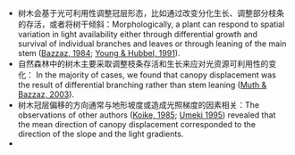 - 树木会基于光可利用性调整冠层形态，比如通过改变分化生长、调整部分枝条的存活，或者将树干倾斜：Morphologically, a plant can respond to spatial variation in light availability either through differential growth and survival of individual branches and leaves or through leaning of the main stem ([Bazzaz, 1984](References/Bazzaz1984); [Young & Hubbel, 1991](YoungHubbell1991.md)).
- 自然森林中的树木主要采取调整枝条存活和生长来应对光资源可利用性的变化： In the majority of cases, we found that canopy displacement was the result of differential branching rather than stem leaning ([Muth & Bazzaz, 2003](References/MuthBazzaz2003)).
- 树木冠层偏移的方向通常与地形坡度或造成光照梯度的因素相关：The observations of other authors ([Koike, 1985](References/Koike1985); [Umeki 1995](References/Umeki1995)) revealed that the mean direction of canopy displacement corresponded to the direction of the slope and the light gradients.
- 